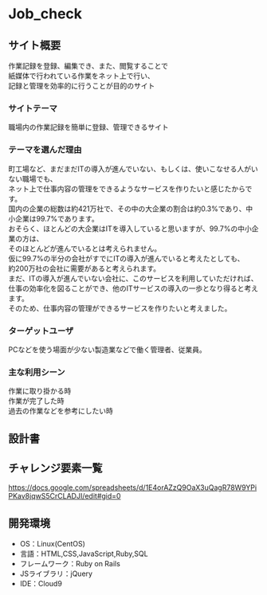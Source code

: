 # Job_check

## サイト概要  
作業記録を登録、編集でき、また、閲覧することで  
紙媒体で行われている作業をネット上で行い、  
記録と管理を効率的に行うことが目的のサイト

### サイトテーマ
職場内の作業記録を簡単に登録、管理できるサイト  

### テーマを選んだ理由
町工場など、まだまだITの導入が進んでいない、もしくは、使いこなせる人がいない職場でも、    
ネット上で仕事内容の管理をできるようなサービスを作りたいと感じたからです。  
国内の企業の総数は約421万社で、その中の大企業の割合は約0.3%であり、中小企業は99.7%であります。  
おそらく、ほとんどの大企業はITを導入していると思いますが、99.7%の中小企業の方は、  
そのほとんどが進んでいるとは考えられません。  
仮に99.7%の半分の会社がすでにITの導入が進んでいると考えたとしても、  
約200万社の会社に需要があると考えられます。  
まだ、ITの導入が進んでいない会社に、このサービスを利用していただければ、  
仕事の効率化を図ることができ、他のITサービスの導入の一歩となり得ると考えます。  
そのため、仕事内容の管理ができるサービスを作りたいと考えました。


### ターゲットユーザ
PCなどを使う場面が少ない製造業などで働く管理者、従業員。

### 主な利用シーン
作業に取り掛かる時  
作業が完了した時  
過去の作業などを参考にしたい時  

## 設計書


## チャレンジ要素一覧
https://docs.google.com/spreadsheets/d/1E4orAZzQ9OaX3uQagR78W9YPiPKav8jqwS5CrCLADJI/edit#gid=0

## 開発環境
- OS：Linux(CentOS)
- 言語：HTML,CSS,JavaScript,Ruby,SQL
- フレームワーク：Ruby on Rails
- JSライブラリ：jQuery
- IDE：Cloud9
